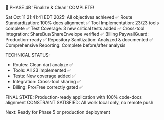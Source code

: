 🎉 PHASE 4B 'Finalize & Clean' COMPLETE!

Sat Oct 11 21:41:41 EDT 2025: All objectives achieved
✅ Route Standardization: 100% docs alignment
✅ Tool Implementation: 23/23 tools complete
✅ Test Coverage: 3 new critical tests added
✅ Cross-tool Integration: ShareBus/ShareEnvelope verified
✅ Billing PaywallGuard: Production-ready
✅ Repository Sanitization: Analyzed & documented
✅ Comprehensive Reporting: Complete before/after analysis

TECHNICAL STATUS:
- Routes: Clean dart analyze ✅
- Tools: All 23 implemented ✅
- Tests: New coverage added ✅
- Integration: Cross-tool sharing ✅
- Billing: Pro/Free correctly gated ✅

FINAL STATE: Production-ready application with 100% code-docs alignment
CONSTRAINT SATISFIED: All work local only, no remote push

Next: Ready for Phase 5 or production deployment

